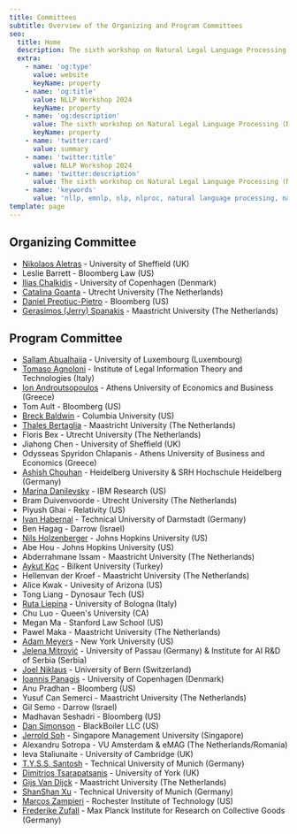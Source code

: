 ```yaml
---
title: Committees
subtitle: Overview of the Organizing and Program Committees
seo:
  title: Home
  description: The sixth workshop on Natural Legal Language Processing (NLLP 2024) explores methods and applications of Natural Language Processing for the Legal Domain by focusing on legal text and text with legal significance. Co-located with EMNLP 2024.
  extra:
    - name: 'og:type'
      value: website
      keyName: property
    - name: 'og:title'
      value: NLLP Workshop 2024
      keyName: property
    - name: 'og:description'
      value: The sixth workshop on Natural Legal Language Processing (NLLP 2024) explores methods and applications of Natural Language Processing for the Legal Domain by focusing on legal text and text with legal significance. Co-located with EMNLP 2024.
      keyName: property
    - name: 'twitter:card'
      value: summary
    - name: 'twitter:title'
      value: NLLP Workshop 2024
    - name: 'twitter:description'
      value: The sixth workshop on Natural Legal Language Processing (NLLP 2024) explores methods and applications of Natural Language Processing for the Legal Domain by focusing on legal text and text with legal significance. Co-located with EMNLP 2024.
    - name: 'keywords'
      value: 'nllp, emnlp, nlp, nlproc, natural language processing, natural legal language processing, legal text, legal domain language'
template: page
---
```


## Organizing Committee 

- [Nikolaos Aletras](http://nikosaletras.com) - University of Sheffield (UK)
- Leslie Barrett - Bloomberg Law (US)
- [Ilias Chalkidis](https://iliaschalkidis.github.io/) - University of Copenhagen (Denmark)
- [Catalina Goanta](https://www.uu.nl/staff/ECGoanta) - Utrecht University (The Netherlands)
- [Daniel Preotiuc-Pietro](http://www.preotiuc.ro) - Bloomberg (US)
- [Gerasimos (Jerry) Spanakis](https://dke.maastrichtuniversity.nl/jerry.spanakis/) - Maastricht University (The Netherlands)

## Program Committee

- [Sallam Abualhaija](https://frieden84.github.io/home/index.html) - University of Luxembourg (Luxembourg)
- [Tomaso Agnoloni](http://www.ittig.cnr.it/en/persone/ricerca/tommaso-agnoloni/) - Institute of Legal Information Theory and Technologies (Italy)
- [Ion Androutsopoulos](https://www2.aueb.gr/users/ion/) - Athens University of Economics and Business (Greece)
- Tom Ault - Bloomberg (US)
- [Breck Baldwin](https://scholar.google.com/citations?user=aVzTeEUAAAAJ&hl=en) - Columbia University (US)
- [Thales Bertaglia](https://thalesbertaglia.com) - Maastricht University (The Netherlands)
- Floris Bex - Utrecht University (The Netherlands)
- Jiahong Chen - University of Sheffield (UK)
- Odysseas Spyridon Chlapanis - Athens University of Business and Economics (Greece)
- [Ashish Chouhan](https://ds.ifi.uni-heidelberg.de/team/chouhan/) - Heidelberg University & SRH Hochschule Heidelberg (Germany)
- [Marina Danilevsky](https://research.ibm.com/people/marina-danilevsky) - IBM Research (US)
- Bram Duivenvoorde - Utrecht University (The Netherlands)
- Piyush Ghai - Relativity (US)
- [Ivan Habernal](https://www.trusthlt.org/) - Technical University of Darmstadt (Germany)
- Ben Hagag - Darrow (Israel)
- [Nils Holzenberger](https://www.cs.jhu.edu/~nholzen1/) - Johns Hopkins University (US)
- Abe Hou - Johns Hopkins University (US)
- Abderrahmane Issam - Maastricht University (The Netherlands)
- [Aykut Koç](http://aykut.koc.bilkent.edu.tr) - Bilkent University (Turkey)
- Hellenvan der Kroef - Maastricht University (The Netherlands)
- Alice Kwak - Univesity of Arizona (US)
- Tong Liang - Dynosaur Tech (US)
- [Ruta Liepina](https://www.unibo.it/sitoweb/ruta.liepina/en) - University of Bologna (Italy)
- Chu Luo - Queen's University (CA)
- Megan Ma - Stanford Law School (US)
- Pawel Maka - Maastricht University (The Netherlands)
- [Adam Meyers](https://nlp.cs.nyu.edu/people/meyers.html) - New York University (US)
- [Jelena Mitrović](https://ca-roll.github.io/) - University of Passau (Germany) & Institute for AI R&D of Serbia (Serbia)
- [Joel Niklaus](https://niklaus.ai) - University of Bern (Switzerland)
- [Ioannis Panagis](https://scholar.google.dk/citations?user=o0N2vzMAAAAJ&hl=en) - University of Copenhagen (Denmark)
- Anu Pradhan - Bloomberg (US)
- Yusuf Can Semerci - Maastricht University (The Netherlands)
- Gil Semo - Darrow (Israel)
- Madhavan Seshadri - Bloomberg (US)
- [Dan Simonson](http://thedansimonson.com/) - BlackBoiler LLC (US)
- [Jerrold Soh](https://www.linkedin.com/in/jerroldsoh/?originalSubdomain=sg) - Singapore Management University (Singapore)
- Alexandru Sotropa - VU Amsterdam & eMAG (The Netherlands/Romania)
- Ieva Staliunaite - University of Cambridge (UK)
- [T.Y.S.S. Santosh](https://scholar.google.co.in/citations?user=aYytWsAAAAAJ&hl=en) - Technical University of Munich (Germany)
- [Dimitrios Tsarapatsanis](https://www.sheffield.ac.uk/law/staff/dtsarapatsanis) - University of York (UK)
- [Gijs Van Dijck](https://www.maastrichtuniversity.nl/gijs.vandijck) - Maastricht University (The Netherlands)
- [ShanShan Xu](https://sxu.notion.site/) - Technical University of Munich (Germany)
- [Marcos Zampieri](https://mzampieri.com/) - Rochester Institute of Technology (US)
- [Frederike Zufall](https://www.coll.mpg.de/frederike-zufall) - Max Planck Institute for Research on Collective Goods (Germany)
